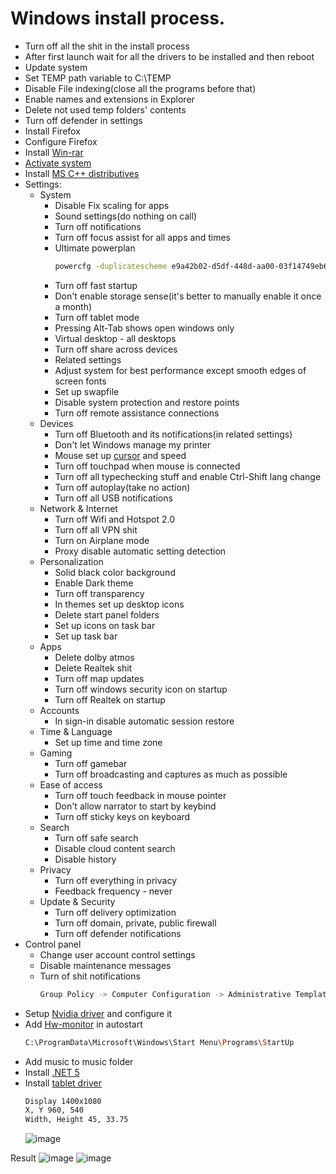 # Windows install process.
* Turn off all the shit in the install process
* After first launch wait for all the drivers to be installed and then reboot
* Update system
* Set TEMP path variable to C:\TEMP
* Disable File indexing(close all the programs before that)
* Enable names and extensions in Explorer
* Delete not used temp folders' contents
* Turn off defender in settings
* Install Firefox
* Configure Firefox
* Install [Win-rar](https://www.rarlab.com/)
* [Activate system](https://github.com/massgravel/Microsoft-Activation-Scripts)
* Install [MS C++ distributives](https://www.techpowerup.com/download/visual-c-redistributable-runtime-package-all-in-one/)
* Settings:
  * System
    * Disable Fix scaling for apps 
    * Sound settings(do nothing on call)
    * Turn off notifications
    * Turn off focus assist for all apps and times
    * Ultimate powerplan
      ```bash
      powercfg -duplicatescheme e9a42b02-d5df-448d-aa00-03f14749eb61
      ```
    * Turn off fast startup
    * Don't enable storage sense(it's better to manually enable it once a month)
    * Turn off tablet mode
    * Pressing Alt-Tab shows open windows only
    * Virtual desktop - all desktops
    * Turn off share across devices
    * Related settings
    * Adjust system for best performance except smooth edges of screen fonts
    * Set up swapfile
    * Disable system protection and restore points
    * Turn off remote assistance connections
  * Devices
    * Turn off Bluetooth and its notifications(in related settings)
    * Don't let Windows manage my printer
    * Mouse set up [cursor](https://github.com/searayeah/searayeah/tree/main/SystemsSetup/EverSummerCursors) and speed
    * Turn off touchpad when mouse is connected
    * Turn off all typechecking stuff and enable Ctrl-Shift lang change
    * Turn off autoplay(take no action)
    * Turn off all USB notifications
  * Network & Internet
    * Turn off Wifi and Hotspot 2.0
    * Turn off all VPN shit
    * Turn on Airplane mode
    * Proxy disable automatic setting detection
  * Personalization
    * Solid black color background
    * Enable Dark theme
    * Turn off transparency
    * In themes set up desktop icons
    * Delete start panel folders
    * Set up icons on task bar
    * Set up task bar
  * Apps
    * Delete dolby atmos
    * Delete Realtek shit
    * Turn off map updates
    * Turn off windows security icon on startup
    * Turn off Realtek on startup
  * Accounts
    * In sign-in disable automatic session restore
  * Time & Language
    * Set up time and time zone
  * Gaming
    * Turn off gamebar
    * Turn off broadcasting and captures as much as possible
  * Ease of access
    * Turn off touch feedback in mouse pointer
    * Don't allow narrator to start by keybind
    * Turn off sticky keys on keyboard
  * Search
    * Turn off safe search
    * Disable cloud content search
    * Disable history
  * Privacy
    * Turn off everything in privacy
    * Feedback frequency - never
  * Update & Security
    * Turn off delivery optimization
    * Turn off domain, private, public firewall
    * Turn off defender notifications
* Control panel
  * Change user account control settings
  * Disable maintenance messages
  * Turn of shit notifications
    ```bash
    Group Policy -> Computer Configuration -> Administrative Templates -> Windows Components -> Windows Security -> Notifications -> Hide all notifications
    ```
* Setup [Nvidia driver](https://www.nvidia.com/Download/index.aspx) and configure it
* Add [Hw-monitor](https://www.cpuid.com/softwares/hwmonitor.html) in autostart
  ```bash
  C:\ProgramData\Microsoft\Windows\Start Menu\Programs\StartUp
  ```
* Add music to music folder
* Install [.NET 5](https://dotnet.microsoft.com/en-us/download/dotnet/5.0/runtime)
* Install [tablet driver](https://github.com/OpenTabletDriver/OpenTabletDriver)
  ```bash
  Display 1400x1080
  X, Y 960, 540
  Width, Height 45, 33.75
  ```
  ![image](https://user-images.githubusercontent.com/57370975/149550891-54b3b5a6-e3eb-46ae-9742-4cdd168dfa22.png)


Result
![image](https://user-images.githubusercontent.com/57370975/146675412-af9a772e-3049-4a5f-970a-2e3192433c77.png)
![image](https://user-images.githubusercontent.com/57370975/146675437-052a1105-ad9d-47ec-8f37-24685badfaa1.png)

